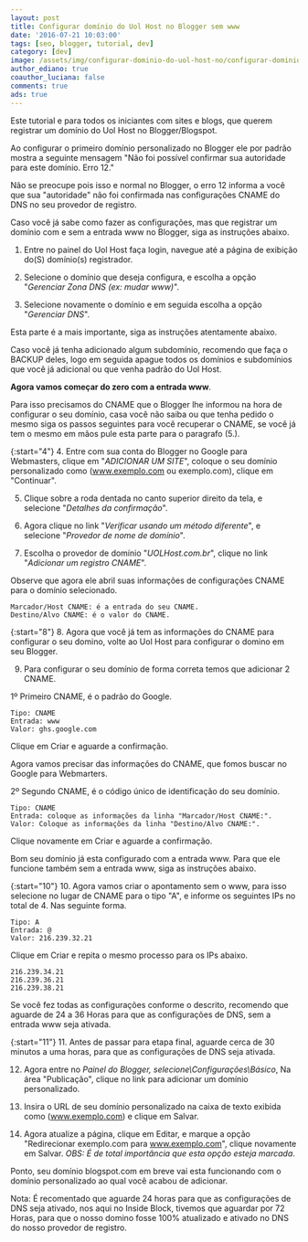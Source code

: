 ```yaml
---
layout: post
title: Configurar domínio do Uol Host no Blogger sem www
date: '2016-07-21 10:03:00'
tags: [seo, blogger, tutorial, dev]
category: [dev]
image: /assets/img/configurar-dominio-do-uol-host-no/configurar-dominio-do-uol-host-no.jpg
author_ediano: true
coauthor_luciana: false
comments: true
ads: true
---
```


Este tutorial e para todos os iniciantes com sites e blogs, que querem registrar um domínio do Uol Host no Blogger/Blogspot.

Ao configurar o primeiro domínio personalizado no Blogger ele por padrão mostra a seguinte mensagem "Não foi possível confirmar sua autoridade para este domínio. Erro 12."

Não se preocupe pois isso e normal no Blogger, o erro 12 informa a você que sua "autoridade" não foi confirmada nas configurações CNAME do DNS no seu provedor de registro.

Caso você já sabe como fazer as configurações, mas que registrar um domínio com e sem a entrada www no Blogger, siga as instruções abaixo.

1. Entre no painel do Uol Host faça login, navegue até a página de exibição do(S) domínio(s) registrador.

2. Selecione o domínio que deseja configura, e escolha a opção "*Gerenciar Zona DNS (ex: mudar www)*".

3. Selecione novamente o domínio e em seguida escolha a opção "*Gerenciar DNS*".

Esta parte é a mais importante, siga as instruções atentamente abaixo.

Caso você já tenha adicionado algum subdomínio, recomendo que faça o BACKUP deles, logo em seguida apague todos os domínios e subdomínios que você já adicional ou que venha padrão do Uol Host.

**Agora vamos começar do zero com a entrada www**.

Para isso precisamos do CNAME que o Blogger lhe informou na hora de configurar o seu domínio, casa você não saiba ou que tenha pedido o mesmo siga os passos seguintes  para você recuperar o CNAME, se você já tem o mesmo em mãos pule esta parte para o paragrafo (5.).

{:start="4"}
4. Entre com sua conta do Blogger no Google para Webmasters, clique em "*ADICIONAR UM SITE*", coloque o seu domínio personalizado como (www.exemplo.com ou exemplo.com), clique em "Continuar".

5. Clique sobre a roda dentada no canto superior direito da tela, e selecione "*Detalhes da confirmação*".

6. Agora clique no link "*Verificar usando um método diferente*", e selecione "*Provedor de nome de domínio*".

7. Escolha o provedor de domínio "*UOLHost.com.br*", clique no link "*Adicionar um registro CNAME*".

Observe que agora ele abril suas informações de configurações CNAME para o domínio selecionado.

```
Marcador/Host CNAME: é a entrada do seu CNAME.
Destino/Alvo CNAME: é o valor do CNAME.
```

{:start="8"}
8. Agora que você já tem as informações do CNAME para configurar o seu domino, volte ao Uol Host para configurar o domino em seu Blogger.

9. Para configurar o seu domínio de forma correta temos que adicionar 2 CNAME.

1º Primeiro CNAME, é o padrão do Google.

```
Tipo: CNAME
Entrada: www
Valor: ghs.google.com
```

Clique em Criar e aguarde a confirmação.

Agora vamos precisar das informações do CNAME, que fomos buscar no Google para Webmarters.

2º Segundo CNAME, é o código único de identificação do seu domínio.

```
Tipo: CNAME
Entrada: coloque as informações da linha "Marcador/Host CNAME:".
Valor: Coloque as informações da linha "Destino/Alvo CNAME:".
```

Clique novamente em Criar e aguarde a confirmação.

Bom seu domínio já esta configurado com a entrada www. Para que ele funcione também sem a entrada www, siga as instruções abaixo.

{:start="10"}
10. Agora vamos criar o apontamento sem o www, para isso selecione no lugar de CNAME  para o tipo "A", e informe os seguintes IPs no total de 4. Nas seguinte forma.

```
Tipo: A
Entrada: @
Valor: 216.239.32.21
```

Clique em Criar e repita o mesmo processo para os IPs abaixo.

```
216.239.34.21
216.239.36.21
216.239.38.21
```

Se você fez todas as configurações conforme o descrito, recomendo que aguarde de 24 a 36 Horas para que as configurações de DNS, sem a entrada www seja ativada.

{:start="11"}
11. Antes de passar para etapa final, aguarde cerca de 30 minutos a uma horas, para que as configurações de DNS seja ativada.

12. Agora entre no *Painel do Blogger, selecione\Configurações\Básico*, Na área "Publicação", clique no link para adicionar um domínio personalizado.

13. Insira o URL de seu domínio personalizado na caixa de texto exibida como (www.exemplo.com) e clique em Salvar.

14. Agora atualize a página, clique em Editar, e marque a opção "Redirecionar exemplo.com para www.exemplo.com", clique novamente em Salvar. *OBS: É  de total importância que esta opção esteja marcada*.

Ponto, seu domínio blogspot.com em breve vai esta funcionando com o domínio personalizado ao qual você acabou de adicionar.

Nota: É recomentado que aguarde 24 horas para que as configurações de DNS seja ativado, nos aqui no Inside Block, tivemos que aguardar por 72 Horas, para que o nosso domino fosse 100% atualizado e ativado no DNS do nosso provedor de registro.